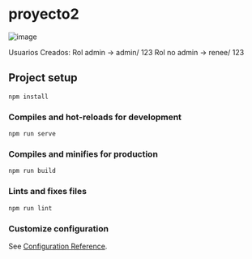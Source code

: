 # proyecto2
![image](https://user-images.githubusercontent.com/6638639/170838913-01d25b07-6b61-4904-97aa-9f53bcac6095.png)

Usuarios Creados:
Rol admin -> admin/ 123
Rol no admin -> renee/ 123

## Project setup
```
npm install
```

### Compiles and hot-reloads for development
```
npm run serve
```

### Compiles and minifies for production
```
npm run build
```

### Lints and fixes files
```
npm run lint
```

### Customize configuration
See [Configuration Reference](https://cli.vuejs.org/config/).
